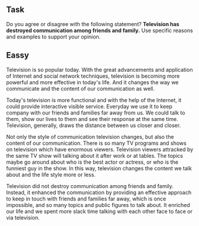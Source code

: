 ## Task
Do you agree or disagree with the following statement?
**Television has destroyed communication among friends and family.**
Use specific reasons and examples to support your opinion.

## Eassy

Television is so popular today. With the great advancements and application of Internet and social network techniques, television is becoming more powerful and more effective in today's life. And it changes the way we communicate and the content of our communication as well.

Today's television is more functional and with the help of the Internet, it could provide interactive visible service. Everyday we use it to keep company with our friends and families far away from us. We could talk to them, show our lives to them and see their response at the same time. Television, generally, draws the distance between us closer and closer.

Not only the style of communication television changes, but also the content of our communication. There is so many TV programs and shows on television which have enormous viewers. Television viewers attracked by the same TV show will talking about it after work or at tables. The topics maybe go around about who is the best actor or actress, or who is the funniest guy in the show. In this way, television changes the content we talk about and the life style more or less.

Television did not destroy communication among friends and family. Instead, it enhanced the communication by providing an effective approach to keep in touch with friends and families far away, which is once impossible, and so many topics and public figures to talk about. It enriched our life and we spent more slack time talking with each other face to face or via television.   